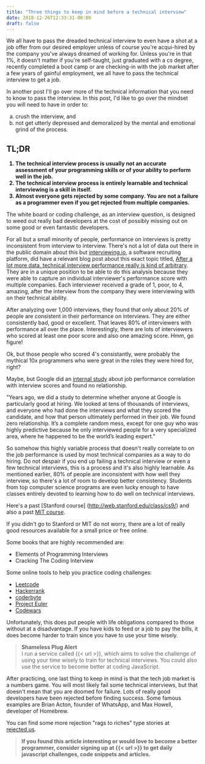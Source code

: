 ```yaml
---
title: "Three things to keep in mind before a technical interview"
date: 2018-12-26T12:33:31-08:00
draft: false
---
```


We all have to pass the dreaded technical interview to even have a shot at a job offer from our desired employer unless of course you're acqui-hired by the company you've always dreamed of working for. Unless you're in that 1%, it doesn't matter if you're self-taught, just graduated with a cs degree, recently completed a boot camp or are checking-in with the job market after a few years of gainful employment, we all have to pass the technical interview to get a job.

In another post I'll go over more of the technical information that you need to know to pass the interview.  In this post, I'd like to go over the mindset you will need to have in order to:
<ol type="a">
  <li> crush the interview, and </li>
  <li> not get utterly depressed and demoralized by the mental and emotional grind of the process.</li>
</ol>

## TL;DR
<strong>
<ol>
  <li> The technical interview process is usually not an accurate assessment of your programming skills or of your ability to perform well in the job.</li>
  <li> The technical interview process is entirely learnable and technical interviewing is a skill in itself. </li>
  <li> Almost everyone gets rejected by some company.  You are not a failure as a programmer even if you get rejected from multiple companies.</li>
</ol>
</strong>

The white board or coding challenge, as an interview question, is designed to weed out really bad developers at the cost of possibly missing out on some good or even fantastic developers.

For all but a small minority of people, performance on interviews is pretty inconsistent from interview to interview.  There's not a lot of data out there in the public domain about this but [interviewing.io](https://interviewing.io/), a software recruiting platform, did have a relevant blog post about this exact topic titled, [After a lot more data, technical interview performance really is kind of arbitrary](http://blog.interviewing.io/after-a-lot-more-data-technical-interview-performance-really-is-kind-of-arbitrary/).  They are in a unique position to be able to do this analysis because they were able to capture an individual interviewer's performance score with multiple companies.  Each interviewer received a grade of 1, poor, to 4, amazing, after the interview from the company they were interviewing with on their technical ability.

After analyzing over 1,000 interviews, they found that only about 20% of people are consistent in their performance on interviews.  They are either consistently bad, good or excellent. That leaves 80% of interviewers with performance all over the place.  Interestingly, there are lots of interviewers who scored at least one poor score and also one amazing score. Hmm, go figure!

Ok, but those people who scored 4's consistantly, were probably the mythical 10x programmers who were great in the roles they were hired for, right?

Maybe, but Google did an [internal study](https://www.nytimes.com/2013/06/20/business/in-head-hunting-big-data-may-not-be-such-a-big-deal.html) about job performance correlation with interview scores and found no relationship.


>
"Years ago, we did a study to determine whether anyone at Google is particularly good at hiring. We looked at tens of thousands of interviews, and everyone who had done the interviews and what they scored the candidate, and how that person ultimately performed in their job. We found zero relationship. It’s a complete random mess, except for one guy who was highly predictive because he only interviewed people for a very specialized area, where he happened to be the world’s leading expert."
>

So somehow this highly variable process that doesn't really correlate to on the job performance is used by most technical companies as a way to do hiring. Do not despair if you end up failing a technical interview or even a few technical interviews, this is a process and it's also highly learnable. As mentioned earlier, 80% of people are inconsistent with how well they interview, so there's a lot of room to develop better consistency. Students from top computer science programs are even lucky enough to have classes entirely devoted to learning how to do well on technical interviews.

Here's a past [Stanford course] (http://web.stanford.edu/class/cs9/) and also a past [MIT course](http://courses.csail.mit.edu/iap/interview/index.php).

If you didn't go to Stanford or MIT do not worry, there are a lot of really good resources available for a small price or free online.

Some books that are highly recommended are:
<ul>
  <li> Elements of Programming Interviews</li>
  <li> Cracking The Coding Interview</li>
</ul>

Some online tools to help you practice coding challenges:

<ul>
  <li><a href="https://leetcode.com/">Leetcode</a></li>
  <li><a href=https://www.hackerrank.com">Hackerrank</a></li>
  <li><a href="https://coderbyte.com/">coderbyte</a></li>
  <li><a href="https://projecteuler.net/">Project Euler</a></li>
  <li><a href="https://www.codewars.com/">Codewars</a></li>
</ul>

Unfortunately, this does put people with life obligations compared to those without at a disadvantage.  If you have kids to feed or a job to pay the bills, it does become harder to train since you have to use your time wisely.

> <strong>Shameless Plug Alert</strong></br>
I run a service called {{< url >}}, which aims to solve the challenge of using your time wisely to train for technical interviews.  You could also use the service to become better at coding JavaScript.


After practicing, one last thing to keep in mind is that the tech job market is a numbers game.  You will most likely fail some technical interviews, but that doesn't mean that you are doomed for failure.  Lots of really good developers have been rejected before finding success.  Some famous examples are Brian Acton, founder of WhatsApp, and Max Howell, developer of Homebrew.

<blockquote class="twitter-tweet"><a href="https://twitter.com/mxcl/status/608682016205344768"></a></blockquote>
<script async src="https://platform.twitter.com/widgets.js" charset="utf-8"></script>


You can find some more rejection "rags to riches" type stories at [rejected.us](https://rejected.us/).

>**If you found this article interesting or would love to become a better programmer, consider signing up at {{< url >}} to get daily javascript challenges, code snippets and articles.**